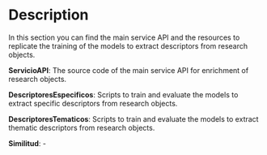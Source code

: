 # Description

In this section you can find the main service API and the resources to replicate the training of the models to extract descriptors from research objects.

**ServicioAPI**: The source code of the main service API for enrichment of research objects.

**DescriptoresEspecificos**: Scripts to train and evaluate the models to extract specific descriptors from research objects.

**DescriptoresTematicos**: Scripts to train and evaluate the models to extract thematic descriptors from research objects.

**Similitud**: -
